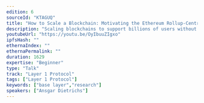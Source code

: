 ```yaml
---
edition: 6
sourceId: "KTAGUQ"
title: "How to Scale a Blockchain: Motivating the Ethereum Rollup-Centric Roadmap"
description: "Scaling blockchains to support billions of users without compromising decentralization is one of the biggest remaining challenges in the crypto space. This talk will showcase why there is a fundamental scalability-dencentralization tradeoff for any monolithic chain, and how scalable rollups on top of decentralized settlement chains can overcome this tradeoff. What implications does this have for the future of Ethereum? Beginner friendly, with pictures!"
youtubeUrl: "https://youtu.be/OyIbuuZIgxo"
ipfsHash: ""
ethernaIndex: ""
ethernaPermalink: ""
duration: 1629
expertise: "Beginner"
type: "Talk"
track: "Layer 1 Protocol"
tags: ["Layer 1 Protocol"]
keywords: ["base layer","research"]
speakers: ["Ansgar Dietrichs"]
---
```

